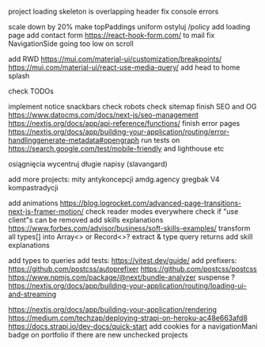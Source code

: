 project loading skeleton is overlapping header
fix console errors

scale down by 20%
make topPaddings uniform
ostyluj /policy
add loading page
add contact form https://react-hook-form.com/ to mail
fix NavigationSide going too low on scroll


add RWD https://mui.com/material-ui/customization/breakpoints/ https://mui.com/material-ui/react-use-media-query/
add head to home splash

check TODOs

implement notice snackbars
check robots
check sitemap
finish SEO and OG https://www.datocms.com/docs/next-js/seo-management https://nextjs.org/docs/app/api-reference/functions/
finish error pages https://nextjs.org/docs/app/building-your-application/routing/error-handlinggenerate-metadata#opengraph
run tests on https://search.google.com/test/mobile-friendly and lighthouse etc

osiągnięcia wycentruj długie napisy (slavangard)

add more projects:
  mity antykoncepcji
  amdg.agency
  gregbak V4
  kompastradycji

add animations https://blog.logrocket.com/advanced-page-transitions-next-js-framer-motion/
check reader modes everywhere
check if "use client"s can be removed
add skills explanations https://www.forbes.com/advisor/business/soft-skills-examples/
transform all types[] into Array<> or Record<>?
extract & type query returns
add skill explanations

add types to queries 
add tests: https://vitest.dev/guide/
add prefixers: https://github.com/postcss/autoprefixer https://github.com/postcss/postcss
https://www.npmjs.com/package/@next/bundle-analyzer
suspense ? https://nextjs.org/docs/app/building-your-application/routing/loading-ui-and-streaming

https://nextjs.org/docs/app/building-your-application/rendering
https://medium.com/techzap/deploying-strapi-on-heroku-ac48e663afd8
https://docs.strapi.io/dev-docs/quick-start
add cookies for a navigationMani badge on portfolio if there are new unchecked projects
